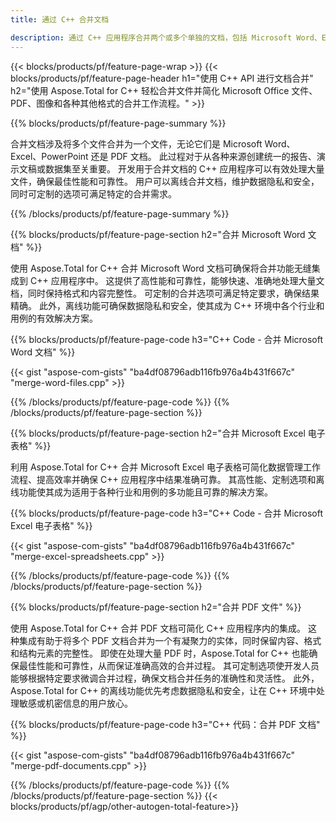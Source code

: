```yaml
---
title: 通过 C++ 合并文档 

description: 通过 C++ 应用程序合并两个或多个单独的文档，包括 Microsoft Word、Excel、PowerPoint、PDF 和图像。 通过应用程序在线测试合并结果。
---
```


{{< blocks/products/pf/feature-page-wrap >}}
{{< blocks/products/pf/feature-page-header h1="使用 C++ API 进行文档合并" h2="使用 Aspose.Total for C++ 轻松合并文件并简化 Microsoft Office 文件、PDF、图像和各种其他格式的合并工作流程。" >}}

{{% blocks/products/pf/feature-page-summary %}}

合并文档涉及将多个文件合并为一个文件，无论它们是 Microsoft Word、Excel、PowerPoint 还是 PDF 文档。 此过程对于从各种来源创建统一的报告、演示文稿或数据集至关重要。 开发用于合并文档的 C++ 应用程序可以有效处理大量文件，确保最佳性能和可靠性。 用户可以离线合并文档，维护数据隐私和安全，同时可定制的选项可满足特定的合并需求。 

{{% /blocks/products/pf/feature-page-summary  %}}

{{% blocks/products/pf/feature-page-section  h2="合并 Microsoft Word 文档" %}}

使用 Aspose.Total for C++ 合并 Microsoft Word 文档可确保将合并功能无缝集成到 C++ 应用程序中。 这提供了高性能和可靠性，能够快速、准确地处理大量文档，同时保持格式和内容完整性。 可定制的合并选项可满足特定要求，确保结果精确。 此外，离线功能可确保数据隐私和安全，使其成为 C++ 环境中各个行业和用例的有效解决方案。


{{% blocks/products/pf/feature-page-code h3="C++ Code - 合并 Microsoft Word 文档" %}}

{{< gist "aspose-com-gists" "ba4df08796adb116fb976a4b431f667c" "merge-word-files.cpp" >}}

{{% /blocks/products/pf/feature-page-code  %}}
{{% /blocks/products/pf/feature-page-section %}}

{{% blocks/products/pf/feature-page-section  h2="合并 Microsoft Excel 电子表格" %}}

利用 Aspose.Total for C++ 合并 Microsoft Excel 电子表格可简化数据管理工作流程、提高效率并确保 C++ 应用程序中结果准确可靠。 其高性能、定制选项和离线功能使其成为适用于各种行业和用例的多功能且可靠的解决方案。


{{% blocks/products/pf/feature-page-code h3="C++ Code - 合并 Microsoft Excel 电子表格" %}}

{{< gist "aspose-com-gists" "ba4df08796adb116fb976a4b431f667c" "merge-excel-spreadsheets.cpp" >}}

{{% /blocks/products/pf/feature-page-code  %}}
{{% /blocks/products/pf/feature-page-section %}}


{{% blocks/products/pf/feature-page-section  h2="合并 PDF 文件" %}}

使用 Aspose.Total for C++ 合并 PDF 文档可简化 C++ 应用程序内的集成。 这种集成有助于将多个 PDF 文档合并为一个有凝聚力的实体，同时保留内容、格式和结构元素的完整性。 即使在处理大量 PDF 时，Aspose.Total for C++ 也能确保最佳性能和可靠性，从而保证准确高效的合并过程。 其可定制选项使开发人员能够根据特定要求微调合并过程，确保文档合并任务的准确性和灵活性。 此外，Aspose.Total for C++ 的离线功能优先考虑数据隐私和安全，让在 C++ 环境中处理敏感或机密信息的用户放心。

{{% blocks/products/pf/feature-page-code h3="C++ 代码：合并 PDF 文档" %}}

{{< gist "aspose-com-gists" "ba4df08796adb116fb976a4b431f667c" "merge-pdf-documents.cpp" >}}

{{% /blocks/products/pf/feature-page-code  %}}
{{% /blocks/products/pf/feature-page-section %}}
{{< blocks/products/pf/agp/other-autogen-total-feature>}}